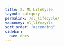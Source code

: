 ```yaml
---
title: 2. ML LifeCycle
layout: category
permalink: /ml_lifecycle/
taxonomy: ml_lifecycle
sort_order: "ascending"
sidebar:
  nav: docs
---
```

